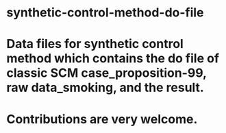 # synthetic-control-method-do-file
# Data files for synthetic control method which contains the do file of classic SCM case_proposition-99, raw data_smoking, and the result.

# Contributions are very welcome.
